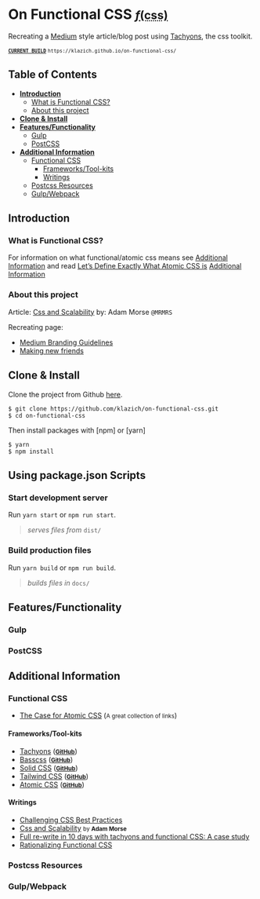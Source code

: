 # On Functional CSS <small><abbr title="Functional CSS">*f*(css)</abbr></small>

Recreating a [Medium](https://medium.com/) style article/blog post using [Tachyons](http://tachyons.io/), the css toolkit.

<small>[**`CURRENT BUILD`**](https://klazich.github.io/on-functional-css/) `https://klazich.github.io/on-functional-css/`</small>

## Table of Contents

- [**Introduction**](#introduction)
  - [What is Functional CSS?](#what-is-functional-css)
  - [About this project](#about-this-project)
- [**Clone & Install**](#clone--install)
- [**Features/Functionality**](#featuresfunctionality)
  - [Gulp](#gulp)
  - [PostCSS](#postcss)
- [**Additional Information**](#additional-information)
  - [Functional CSS](#functional-css)
    - [Frameworks/Tool-kits](#frameworkstool-kits)
    - [Writings](#writings)
  - [Postcss Resources](#postcss-resources)
  - [Gulp/Webpack](#gulpwebpack)


## Introduction

### What is Functional CSS?

For information on what functional/atomic css means see [Additional Information](#additional-information)
and read [Let’s Define Exactly What Atomic CSS is](https://css-tricks.com/lets-define-exactly-atomic-css/)
[Additional Information](#additional-information)

### About this project

Article: [Css and Scalability](http://mrmrs.github.io/writing/2016/03/24/scalable-css/)
by: Adam Morse `@MRMRS`

Recreating page:
- [Medium Branding Guidelines](https://medium.design/logos-and-brand-guidelines-f1a01a733592)
- [Making new friends](https://medium.design/making-new-friends-601525dbf5a8)


## Clone & Install

Clone the project from Github [here](https://github.com/klazich/on-functional-css).
```Shell
$ git clone https://github.com/klazich/on-functional-css.git
$ cd on-functional-css
```

Then install packages with [npm] or [yarn]
```Shell
$ yarn
$ npm install
```

## Using package.json Scripts

### Start development server
Run `yarn start` or `npm run start`.
> *serves files from* `dist/`


### Build production files
Run `yarn build` or `npm run build`.
> *builds files in* `docs/`

## Features/Functionality

### Gulp

### PostCSS


## Additional Information

### Functional CSS
- [The Case for Atomic CSS](https://johnpolacek.github.io/the-case-for-atomic-css/) (<small>A great collection of links</small>)

#### Frameworks/Tool-kits
- [Tachyons](http://tachyons.io/)          (<small>[**GitHub**](https://github.com/tachyons-css/tachyons/)</small>)
- [Basscss](http://basscss.com/)           (<small>[**GitHub**](https://github.com/basscss/basscss/)</small>)
- [Solid CSS](https://solid.buzzfeed.com/) (<small>[**GitHub**](https://github.com/buzzfeed/solid)</small>)
- [Tailwind CSS](https://tailwindcss.com/) (<small>[**GitHub**](https://github.com/tailwindcss/tailwindcss)</small>)
- [Atomic CSS](https://acss.io/)           (<small>[**GitHub**](https://github.com/acss-io/atomizer)</small>)

#### Writings
- [Challenging CSS Best Practices](https://www.smashingmagazine.com/2013/10/challenging-css-best-practices-atomic-approach/)
- [Css and Scalability](http://mrmrs.github.io/writing/2016/03/24/scalable-css/) <small>by **Adam Morse**</small>
- [Full re-write in 10 days with tachyons and functional CSS: A case study](https://hackernoon.com/full-re-write-with-tachyons-and-functional-css-a-case-study-part-1-635ccb5fb00b)
- [Rationalizing Functional CSS](https://marcelosomers.com/writing/rationalizing-functional-css/)

### Postcss Resources

### Gulp/Webpack

